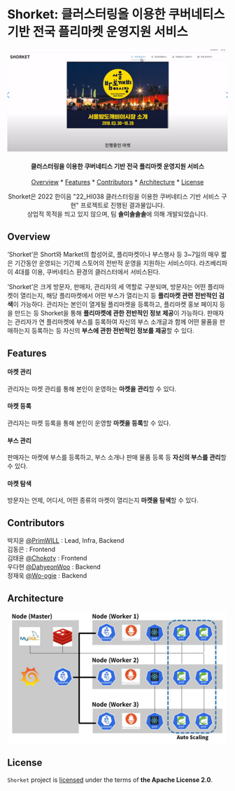 # Shorket: 클러스터링을 이용한 쿠버네티스 기반 전국 플리마켓 운영지원 서비스

<div align="center">
<p align="center">
    <img src="assets/shorket.png" alt="logo" width="600"/>
</p>
<h4 align="center">클러스터링을 이용한 쿠버네티스 기반 전국 플리마켓 운영지원 서비스</h4>
<p align="center">
  <a href="#overview">Overview</a></a> * 
  <a href="#features">Features</a></a> * 
  <a href="#contributors">Contributors</a> * 
  <a href="#architecture">Architecture</a> * 
  <a href="#license">License</a>
</p>
<p align="center">
    Shorket은 2022 한이음 "22_HI038 클러스터링을 이용한 쿠버네티스 기반 서비스 구현" 프로젝트로 진행된 결과물입니다.
    <br/>
    상업적 목적을 띄고 있지 않으며, 팀 <b>솔미솔솔솔</b>에 의해 개발되었습니다.
</p>
</div>

## Overview

‘Shorket’은 Short와 Market의 합성어로, 플리마켓이나 부스행사 등 3~7일의 매우 짧은 기간동안 운영되는 기간제 스토어의 전반적 운영을 지원하는 서비스이다. 라즈베리파이 4대를 이용, 쿠버네티스 환경의 클러스터에서 서비스된다.

‘Shorket’은 크게 방문자, 판매자, 관리자의 세 역할로 구분되며, 방문자는 어떤 플리마켓이 열리는지, 해당 플리마켓에서 어떤 부스가 열리는지 등 **플리마켓 관련 전반적인 검색**이 가능하다. 관리자는 본인이 열게될 플리마켓을 등록하고, 플리마켓 홍보 페이지 등을 만드는 등 Shorket을 통해 **플리마켓에 관한 전반적인 정보 제공**이 가능하다. 판매자는 관리자가 연 플리마켓에 부스를 등록하여 자신의 부스 소개글과 함께 어떤 물품을 판매하는지 등록하는 등 자신의 **부스에 관한 전반적인 정보를 제공**할 수 있다.

## Features

#### 마켓 관리

관리자는 마켓 관리를 통해 본인이 운영하는 **마켓을 관리**할 수 있다.

#### 마켓 등록

관리자는 마켓 등록을 통해 본인이 운영할 **마켓을 등록**할 수 있다.

#### 부스 관리

판매자는 마켓에 부스를 등록하고, 부스 소개나 판매 물품 등록 등 **자신의 부스를 관리**할 수 있다.

#### 마켓 탐색

방문자는 언제, 어디서, 어떤 종류의 마켓이 열리는지 **마켓을 탐색**할 수 있다.

## Contributors

박지윤 [@PrimWILL](https://github.com/PrimWILL) : Lead, Infra, Backend  
김동은 : Frontend  
김태윤 [@Chokoty](https://github.com/Chokoty) : Frontend  
우다현 [@DahyeonWoo](https://github.com/DahyeonWoo) : Backend  
정재욱 [@Wo-ogie](https://github.com/Wo-ogie) : Backend  

## Architecture

<p align="center">
    <img src="assets/architecture.png" alt="architecture" width="500"/>
</p>

## License

`Shorket` project is [licensed](./LICENSE) under the terms of **the Apache License 2.0**.